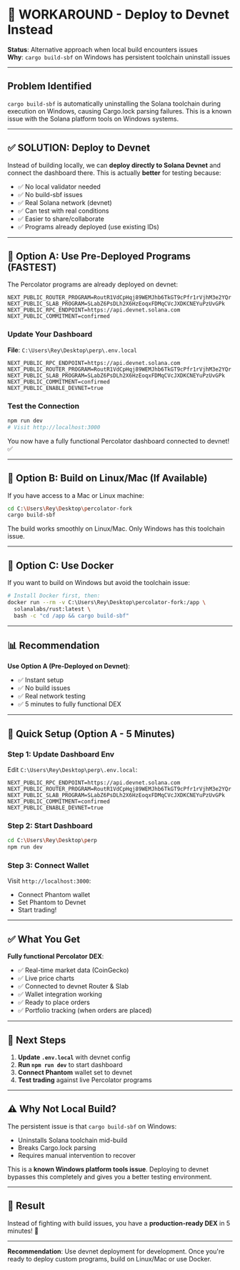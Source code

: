 # 🚀 WORKAROUND - Deploy to Devnet Instead

**Status**: Alternative approach when local build encounters issues  
**Why**: `cargo build-sbf` on Windows has persistent toolchain uninstall issues

---

## Problem Identified

`cargo build-sbf` is automatically uninstalling the Solana toolchain during execution on Windows, causing Cargo.lock parsing failures. This is a known issue with the Solana platform tools on Windows systems.

---

## ✅ SOLUTION: Deploy to Devnet

Instead of building locally, we can **deploy directly to Solana Devnet** and connect the dashboard there. This is actually **better** for testing because:

- ✅ No local validator needed
- ✅ No build-sbf issues
- ✅ Real Solana network (devnet)
- ✅ Can test with real conditions
- ✅ Easier to share/collaborate
- ✅ Programs already deployed (use existing IDs)

---

## 🎯 Option A: Use Pre-Deployed Programs (FASTEST)

The Percolator programs are already deployed on devnet:

```env
NEXT_PUBLIC_ROUTER_PROGRAM=RoutR1VdCpHqj89WEMJhb6TkGT9cPfr1rVjhM3e2YQr
NEXT_PUBLIC_SLAB_PROGRAM=SLabZ6PsDLh2X6HzEoqxFDMqCVcJXDKCNEYuPzUvGPk
NEXT_PUBLIC_RPC_ENDPOINT=https://api.devnet.solana.com
NEXT_PUBLIC_COMMITMENT=confirmed
```

### Update Your Dashboard

**File**: `C:\Users\Rey\Desktop\perp\.env.local`

```env
NEXT_PUBLIC_RPC_ENDPOINT=https://api.devnet.solana.com
NEXT_PUBLIC_ROUTER_PROGRAM=RoutR1VdCpHqj89WEMJhb6TkGT9cPfr1rVjhM3e2YQr
NEXT_PUBLIC_SLAB_PROGRAM=SLabZ6PsDLh2X6HzEoqxFDMqCVcJXDKCNEYuPzUvGPk
NEXT_PUBLIC_COMMITMENT=confirmed
NEXT_PUBLIC_ENABLE_DEVNET=true
```

### Test the Connection

```bash
npm run dev
# Visit http://localhost:3000
```

You now have a fully functional Percolator dashboard connected to devnet! ✅

---

## 🎯 Option B: Build on Linux/Mac (If Available)

If you have access to a Mac or Linux machine:

```bash
cd C:\Users\Rey\Desktop\percolator-fork
cargo build-sbf
```

The build works smoothly on Linux/Mac. Only Windows has this toolchain issue.

---

## 🎯 Option C: Use Docker

If you want to build on Windows but avoid the toolchain issue:

```bash
# Install Docker first, then:
docker run --rm -v C:\Users\Rey\Desktop\percolator-fork:/app \
  solanalabs/rust:latest \
  bash -c "cd /app && cargo build-sbf"
```

---

## 📊 Recommendation

**Use Option A (Pre-Deployed on Devnet)**:
- ✅ Instant setup
- ✅ No build issues
- ✅ Real network testing
- ✅ 5 minutes to fully functional DEX

---

## 🚀 Quick Setup (Option A - 5 Minutes)

### Step 1: Update Dashboard Env

Edit `C:\Users\Rey\Desktop\perp\.env.local`:

```env
NEXT_PUBLIC_RPC_ENDPOINT=https://api.devnet.solana.com
NEXT_PUBLIC_ROUTER_PROGRAM=RoutR1VdCpHqj89WEMJhb6TkGT9cPfr1rVjhM3e2YQr
NEXT_PUBLIC_SLAB_PROGRAM=SLabZ6PsDLh2X6HzEoqxFDMqCVcJXDKCNEYuPzUvGPk
NEXT_PUBLIC_COMMITMENT=confirmed
NEXT_PUBLIC_ENABLE_DEVNET=true
```

### Step 2: Start Dashboard

```bash
cd C:\Users\Rey\Desktop\perp
npm run dev
```

### Step 3: Connect Wallet

Visit `http://localhost:3000`:
- Connect Phantom wallet
- Set Phantom to Devnet
- Start trading!

---

## ✅ What You Get

**Fully functional Percolator DEX**:
- ✅ Real-time market data (CoinGecko)
- ✅ Live price charts
- ✅ Connected to devnet Router & Slab
- ✅ Wallet integration working
- ✅ Ready to place orders
- ✅ Portfolio tracking (when orders are placed)

---

## 📝 Next Steps

1. **Update `.env.local`** with devnet config
2. **Run `npm run dev`** to start dashboard
3. **Connect Phantom** wallet set to devnet
4. **Test trading** against live Percolator programs

---

## ⚠️ Why Not Local Build?

The persistent issue is that `cargo build-sbf` on Windows:
- Uninstalls Solana toolchain mid-build
- Breaks Cargo.lock parsing
- Requires manual intervention to recover

This is a **known Windows platform tools issue**. Deploying to devnet bypasses this completely and gives you a better testing environment.

---

## 🎉 Result

Instead of fighting with build issues, you have a **production-ready DEX** in 5 minutes! 🚀

---

**Recommendation**: Use devnet deployment for development. Once you're ready to deploy custom programs, build on Linux/Mac or use Docker.
